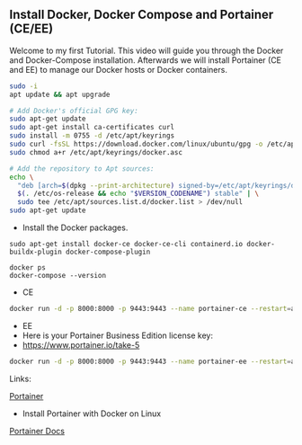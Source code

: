 ## Install Docker, Docker Compose and Portainer (CE/EE)
Welcome to my first Tutorial. This video will guide you through the Docker and Docker-Compose installation. Afterwards we will install Portainer (CE and EE) to manage our Docker hosts or Docker containers.

```bash
sudo -i
apt update && apt upgrade

# Add Docker's official GPG key:
sudo apt-get update
sudo apt-get install ca-certificates curl
sudo install -m 0755 -d /etc/apt/keyrings
sudo curl -fsSL https://download.docker.com/linux/ubuntu/gpg -o /etc/apt/keyrings/docker.asc
sudo chmod a+r /etc/apt/keyrings/docker.asc

# Add the repository to Apt sources:
echo \
  "deb [arch=$(dpkg --print-architecture) signed-by=/etc/apt/keyrings/docker.asc] https://download.docker.com/linux/ubuntu \
  $(. /etc/os-release && echo "$VERSION_CODENAME") stable" | \
  sudo tee /etc/apt/sources.list.d/docker.list > /dev/null
sudo apt-get update
```
* Install the Docker packages.
```
sudo apt-get install docker-ce docker-ce-cli containerd.io docker-buildx-plugin docker-compose-plugin
```
```
docker ps
docker-compose --version
```
* CE
```bash
docker run -d -p 8000:8000 -p 9443:9443 --name portainer-ce --restart=always -v /var/run/docker.sock:/var/run/docker.sock -v portainer_data_ce:/data portainer/portainer-ce:latest
```
* EE
* Here is your Portainer Business Edition license key:
* https://www.portainer.io/take-5
```bash
docker run -d -p 8000:8000 -p 9443:9443 --name portainer-ee --restart=always -v /var/run/docker.sock:/var/run/docker.sock -v portainer_data_ee:/data portainer/portainer-ee:latest
```
Links:

[Portainer](https://www.portainer.io)

* Install Portainer with Docker on Linux

[Portainer Docs](https://docs.portainer.io/start/install/server/docker/linux)
